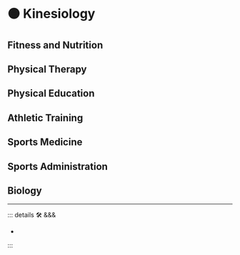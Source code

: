 # 🟠 <move>Kinesiology</move>

## Fitness and Nutrition

## Physical Therapy

## Physical Education

## Athletic Training

## Sports Medicine

## Sports Administration

## Biology

---

<!-- =================================================== -->
<!-- =================================================== -->
<!-- =================================================== -->
<!-- =================================================== -->
<!-- =================================================== -->
::: details 🛠 <dev>&&&</dev>

-

:::
